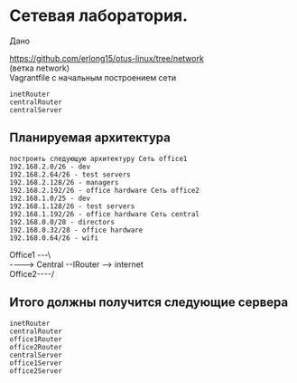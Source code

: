# Сетевая лаборатория.
Дано

https://github.com/erlong15/otus-linux/tree/network \
(ветка network) \
Vagrantfile с начальным построением сети

    inetRouter
    centralRouter
    centralServer
   ## Планируемая архитектура
    построить следующую архитектуру Сеть office1
    192.168.2.0/26 - dev
    192.168.2.64/26 - test servers
    192.168.2.128/26 - managers
    192.168.2.192/26 - office hardware Сеть office2
    192.168.1.0/25 - dev
    192.168.1.128/26 - test servers
    192.168.1.192/26 - office hardware Сеть central
    192.168.0.0/28 - directors
    192.168.0.32/28 - office hardware
    192.168.0.64/26 - wifi 
    
Office1 ---\ \
             ----> Central --IRouter --> internet \
Office2----/

   ## Итого должны получится следующие сервера
    inetRouter
    centralRouter
    office1Router
    office2Router
    centralServer
    office1Server
    office2Server
